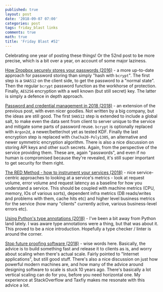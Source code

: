 ```yaml
---
published: true
layout: post
date: '2018-09-07 07:00'
categories: post
tags: friday_blast links
comments: true
math: true
title: 'Friday Blast #52'
---
```

Celebrating one year of posting these things! Or the 52nd post to be more precise, which is a bit over a year, on account of some major laziness.

[How Dropbox securely stores your passwords (2016)](https://blogs.dropbox.com/tech/2016/09/how-dropbox-securely-stores-your-passwords/) - a more up-to-date approach for password storing than simply "hash with `bcrypt`". The first step is a `SHA512` on the client side, to get the password to a "normal state". Then the regular `bcrypt` password function as the workhorse of protection. Finally, `AES256` encryption with a well known (but still secret) key. The latter is simply a defence in depth approach.

[Password and credential management in 2018 (2018)](https://medium.com/@harwoeck/password-and-credential-management-in-2018-56f43669d588) - an extension of the previous post, with even nicer goodies. Not written by a big company, but the ideas are still good. The first `SHA512` step is extended to include a global salt, to make even the data sent from client to server unique to the service and mitigate some parts of password reuse. `bcrypt` is optionally replaced with `Argon2d`, a newer/better/not yet as tested KDF. Finally the last encryption step is replaced with `ChaCha20-Poly1305`, an alternative and newer symmetric encryption algorithm. There is also a nice discussion on storing API keys and other such secrets. Again, from the perspective of the service providing them. These are, again "passwords", and even if no human is compromised because they're revealed, it's still super important to get security for them right.

[The RED Method - how to instrument your services (2018)](https://grafana.com/blog/2018/08/02/the-red-method-how-to-instrument-your-services/) - nice service-centric approaches to looking at a service's metrics - look at request volume, error volume and request latency as a baseline for how you understand a service. This should be coupled with machine metrics (CPU, memory, IOs of various sorts), dependent infra metrics (DB reads/writes and problems with them, cache hits etc) and higher level business metrics for the service (how many "clients" currently active, various business-level errors etc).

[Using Python's type annotations (2018)](https://blog.danstarner.com/python-type-annotations/) - I've been a bit away from Python land lately. I was aware type annotations were a thing, but that was about it. This proved to be a nice introduction. Hopefully a type checker / linter is around the corner.

[Stop future proofing software (2018)](https://medium.com/@george3d6/stop-future-proofing-software-c984cbd65e78) - wise words here. Basically, the advice is to build something fast and release it to clients as is, and worry about scaling when there's actual scale. Fairly pointed to "Internet applications", but still good stuff. There's also a nice discussion on just how powerful modern machines are, and how many of the advice around designing software to scale is stuck 10 years ago. There's basically a lot vertical scaling can do for you, before you need horizontal one. My experience at StackOverflow and Taxfiy makes me resonate with this advice a lot.
